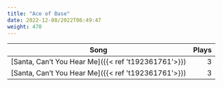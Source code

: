```yaml
---
title: "Ace of Base"
date: 2022-12-08/2022T06:49:47
weight: 470
---
```




 Song | Plays 
----- | -----:
[Santa, Can’t You Hear Me]({{< ref 't192361761'>}}) | 3
[Santa, Can’t You Hear Me]({{< ref 't192361761'>}}) | 3
